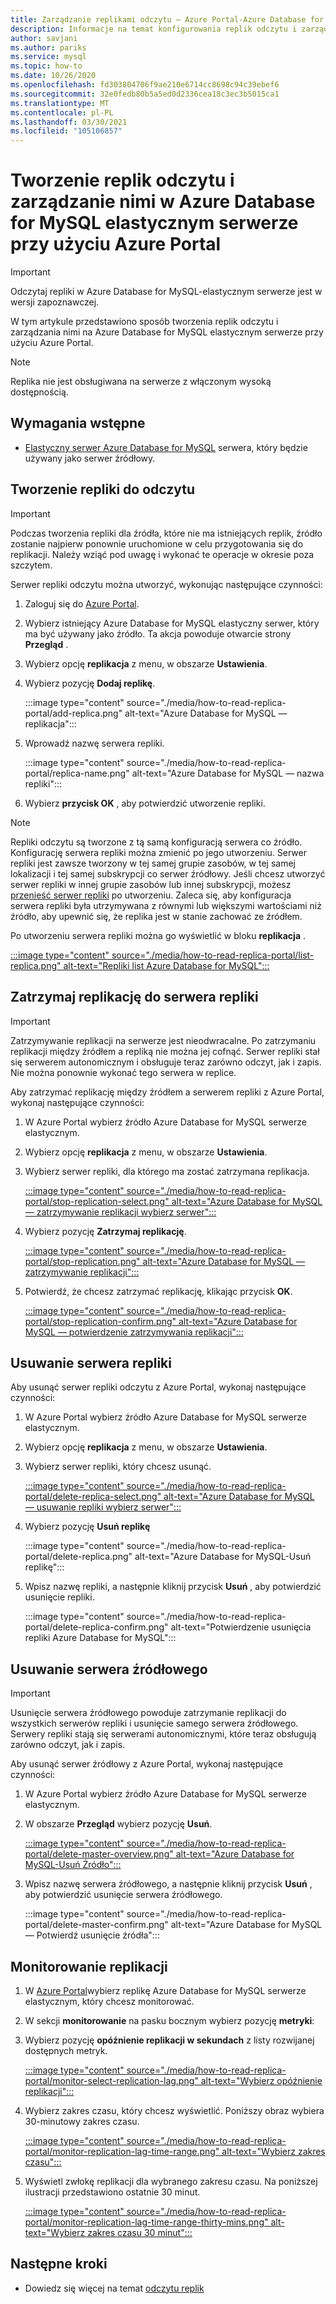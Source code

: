 ```yaml
---
title: Zarządzanie replikami odczytu — Azure Portal-Azure Database for MySQL-elastyczny serwer
description: Informacje na temat konfigurowania replik odczytu i zarządzania nimi w Azure Database for MySQL elastycznym serwerze przy użyciu Azure Portal.
author: savjani
ms.author: pariks
ms.service: mysql
ms.topic: how-to
ms.date: 10/26/2020
ms.openlocfilehash: fd303804706f9ae210e6714cc8698c94c39ebef6
ms.sourcegitcommit: 32e0fedb80b5a5ed0d2336cea18c3ec3b5015ca1
ms.translationtype: MT
ms.contentlocale: pl-PL
ms.lasthandoff: 03/30/2021
ms.locfileid: "105106857"
---
```

# <a name="how-to-create-and-manage-read-replicas-in-azure-database-for-mysql-flexible-server-using-the-azure-portal"></a>Tworzenie replik odczytu i zarządzanie nimi w Azure Database for MySQL elastycznym serwerze przy użyciu Azure Portal

> [!IMPORTANT]
> Odczytaj repliki w Azure Database for MySQL-elastycznym serwerze jest w wersji zapoznawczej.

W tym artykule przedstawiono sposób tworzenia replik odczytu i zarządzania nimi na Azure Database for MySQL elastycznym serwerze przy użyciu Azure Portal.

> [!Note]
> Replika nie jest obsługiwana na serwerze z włączonym wysoką dostępnością. 

## <a name="prerequisites"></a>Wymagania wstępne

- [Elastyczny serwer Azure Database for MySQL](quickstart-create-server-portal.md) serwera, który będzie używany jako serwer źródłowy.

## <a name="create-a-read-replica"></a>Tworzenie repliki do odczytu

> [!IMPORTANT]
> Podczas tworzenia repliki dla źródła, które nie ma istniejących replik, źródło zostanie najpierw ponownie uruchomione w celu przygotowania się do replikacji. Należy wziąć pod uwagę i wykonać te operacje w okresie poza szczytem.

Serwer repliki odczytu można utworzyć, wykonując następujące czynności:

1. Zaloguj się do [Azure Portal](https://portal.azure.com/).

2. Wybierz istniejący Azure Database for MySQL elastyczny serwer, który ma być używany jako źródło. Ta akcja powoduje otwarcie strony **Przegląd** .

3. Wybierz opcję **replikacja** z menu, w obszarze **Ustawienia**.

4. Wybierz pozycję **Dodaj replikę**.

   :::image type="content" source="./media/how-to-read-replica-portal/add-replica.png" alt-text="Azure Database for MySQL — replikacja":::

5. Wprowadź nazwę serwera repliki.

    :::image type="content" source="./media/how-to-read-replica-portal/replica-name.png" alt-text="Azure Database for MySQL — nazwa repliki":::

6. Wybierz **przycisk OK** , aby potwierdzić utworzenie repliki.

> [!NOTE]
> Repliki odczytu są tworzone z tą samą konfiguracją serwera co źródło. Konfigurację serwera repliki można zmienić po jego utworzeniu. Serwer repliki jest zawsze tworzony w tej samej grupie zasobów, w tej samej lokalizacji i tej samej subskrypcji co serwer źródłowy. Jeśli chcesz utworzyć serwer repliki w innej grupie zasobów lub innej subskrypcji, możesz [przenieść serwer repliki](../../azure-resource-manager/management/move-resource-group-and-subscription.md) po utworzeniu. Zaleca się, aby konfiguracja serwera repliki była utrzymywana z równymi lub większymi wartościami niż źródło, aby upewnić się, że replika jest w stanie zachować ze źródłem.

Po utworzeniu serwera repliki można go wyświetlić w bloku **replikacja** .

   [:::image type="content" source="./media/how-to-read-replica-portal/list-replica.png" alt-text="Repliki list Azure Database for MySQL":::](./media/how-to-read-replica-portal/list-replica.png#lightbox)

## <a name="stop-replication-to-a-replica-server"></a>Zatrzymaj replikację do serwera repliki

> [!IMPORTANT]
> Zatrzymywanie replikacji na serwerze jest nieodwracalne. Po zatrzymaniu replikacji między źródłem a repliką nie można jej cofnąć. Serwer repliki stał się serwerem autonomicznym i obsługuje teraz zarówno odczyt, jak i zapis. Nie można ponownie wykonać tego serwera w replice.

Aby zatrzymać replikację między źródłem a serwerem repliki z Azure Portal, wykonaj następujące czynności:

1. W Azure Portal wybierz źródło Azure Database for MySQL serwerze elastycznym. 

2. Wybierz opcję **replikacja** z menu, w obszarze **Ustawienia**.

3. Wybierz serwer repliki, dla którego ma zostać zatrzymana replikacja.

   [:::image type="content" source="./media/how-to-read-replica-portal/stop-replication-select.png" alt-text="Azure Database for MySQL — zatrzymywanie replikacji wybierz serwer":::](./media/how-to-read-replica-portal/stop-replication-select.png#lightbox)

4. Wybierz pozycję **Zatrzymaj replikację**.

   [:::image type="content" source="./media/how-to-read-replica-portal/stop-replication.png" alt-text="Azure Database for MySQL — zatrzymywanie replikacji":::](./media/how-to-read-replica-portal/stop-replication.png#lightbox)

5. Potwierdź, że chcesz zatrzymać replikację, klikając przycisk **OK**.

   [:::image type="content" source="./media/how-to-read-replica-portal/stop-replication-confirm.png" alt-text="Azure Database for MySQL — potwierdzenie zatrzymywania replikacji":::](./media/how-to-read-replica-portal/stop-replication-confirm.png#lightbox)

## <a name="delete-a-replica-server"></a>Usuwanie serwera repliki

Aby usunąć serwer repliki odczytu z Azure Portal, wykonaj następujące czynności:

1. W Azure Portal wybierz źródło Azure Database for MySQL serwerze elastycznym.

2. Wybierz opcję **replikacja** z menu, w obszarze **Ustawienia**.

3. Wybierz serwer repliki, który chcesz usunąć.

   [:::image type="content" source="./media/how-to-read-replica-portal/delete-replica-select.png" alt-text="Azure Database for MySQL — usuwanie repliki wybierz serwer":::](./media/how-to-read-replica-portal/delete-replica-select.png#lightbox)

4. Wybierz pozycję **Usuń replikę**

   :::image type="content" source="./media/how-to-read-replica-portal/delete-replica.png" alt-text="Azure Database for MySQL-Usuń replikę":::

5. Wpisz nazwę repliki, a następnie kliknij przycisk **Usuń** , aby potwierdzić usunięcie repliki.  

   :::image type="content" source="./media/how-to-read-replica-portal/delete-replica-confirm.png" alt-text="Potwierdzenie usunięcia repliki Azure Database for MySQL":::

## <a name="delete-a-source-server"></a>Usuwanie serwera źródłowego

> [!IMPORTANT]
> Usunięcie serwera źródłowego powoduje zatrzymanie replikacji do wszystkich serwerów repliki i usunięcie samego serwera źródłowego. Serwery repliki stają się serwerami autonomicznymi, które teraz obsługują zarówno odczyt, jak i zapis.

Aby usunąć serwer źródłowy z Azure Portal, wykonaj następujące czynności:

1. W Azure Portal wybierz źródło Azure Database for MySQL serwerze elastycznym.

2. W obszarze **Przegląd** wybierz pozycję **Usuń**.

   [:::image type="content" source="./media/how-to-read-replica-portal/delete-master-overview.png" alt-text="Azure Database for MySQL-Usuń Źródło":::](./media/how-to-read-replica-portal/delete-master-overview.png#lightbox)

3. Wpisz nazwę serwera źródłowego, a następnie kliknij przycisk **Usuń** , aby potwierdzić usunięcie serwera źródłowego.  

   :::image type="content" source="./media/how-to-read-replica-portal/delete-master-confirm.png" alt-text="Azure Database for MySQL — Potwierdź usunięcie źródła":::

## <a name="monitor-replication"></a>Monitorowanie replikacji

1. W [Azure Portal](https://portal.azure.com/)wybierz replikę Azure Database for MySQL serwerze elastycznym, który chcesz monitorować.

2. W sekcji **monitorowanie** na pasku bocznym wybierz pozycję **metryki**:

3. Wybierz pozycję **opóźnienie replikacji w sekundach** z listy rozwijanej dostępnych metryk.

   [:::image type="content" source="./media/how-to-read-replica-portal/monitor-select-replication-lag.png" alt-text="Wybierz opóźnienie replikacji":::](./media/how-to-read-replica-portal/monitor-select-replication-lag.png#lightbox)

4. Wybierz zakres czasu, który chcesz wyświetlić. Poniższy obraz wybiera 30-minutowy zakres czasu.

   [:::image type="content" source="./media/how-to-read-replica-portal/monitor-replication-lag-time-range.png" alt-text="Wybierz zakres czasu":::](./media/how-to-read-replica-portal/monitor-replication-lag-time-range.png#lightbox)

5. Wyświetl zwłokę replikacji dla wybranego zakresu czasu. Na poniższej ilustracji przedstawiono ostatnie 30 minut.

   [:::image type="content" source="./media/how-to-read-replica-portal/monitor-replication-lag-time-range-thirty-mins.png" alt-text="Wybierz zakres czasu 30 minut":::](./media/how-to-read-replica-portal/monitor-replication-lag-time-range-thirty-mins.png#lightbox)

## <a name="next-steps"></a>Następne kroki

- Dowiedz się więcej na temat [odczytu replik](concepts-read-replicas.md)